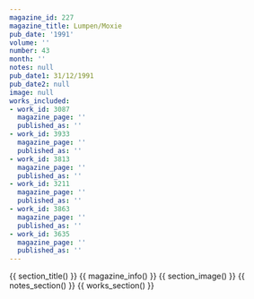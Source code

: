 ```yaml
---
magazine_id: 227
magazine_title: Lumpen/Moxie
pub_date: '1991'
volume: ''
number: 43
month: ''
notes: null
pub_date1: 31/12/1991
pub_date2: null
image: null
works_included:
- work_id: 3087
  magazine_page: ''
  published_as: ''
- work_id: 3933
  magazine_page: ''
  published_as: ''
- work_id: 3813
  magazine_page: ''
  published_as: ''
- work_id: 3211
  magazine_page: ''
  published_as: ''
- work_id: 3863
  magazine_page: ''
  published_as: ''
- work_id: 3635
  magazine_page: ''
  published_as: ''
---
```


{{ section_title() }}
{{ magazine_info() }}
{{ section_image() }}
{{ notes_section() }}
{{ works_section() }}
